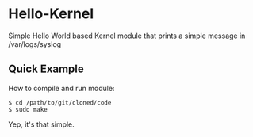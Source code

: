 Hello-Kernel
============

Simple Hello World based Kernel module that prints a simple message in /var/logs/syslog

Quick Example
-------------

How to compile and run module:

	$ cd /path/to/git/cloned/code
	$ sudo make

Yep, it's that simple.

